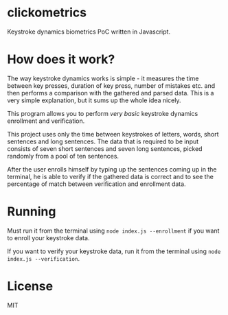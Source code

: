 clickometrics
=============
Keystroke dynamics biometrics PoC written in Javascript.

How does it work?
=================

The way keystroke dynamics works is simple - it measures the time between key presses, duration of key press, number of
mistakes etc. and then performs a comparison with the gathered and parsed data. This is a very simple explanation, but
it sums up the whole idea nicely.

This program allows you to perform *very basic* keystroke dynamics enrollment and verification.

This project uses only the time between keystrokes of letters, words, short sentences and long sentences. The data that
is required to be input consists of seven short sentences and seven long sentences, picked randomly from a pool of ten
sentences.

After the user enrolls himself by typing up the sentences coming up in the terminal, he is able to verify if the 
gathered data is correct and to see the percentage of match between verification and enrollment data.

Running
=======

Must run it from the terminal using `node index.js --enrollment` if you want to enroll your keystroke data.

If you want to verify your keystroke data, run it from the terminal using `node index.js --verification`.


License
=======
MIT